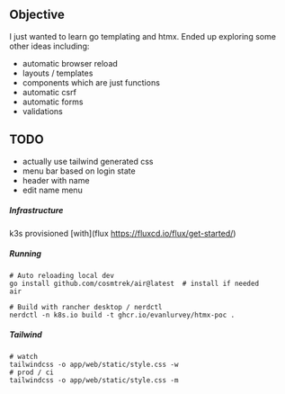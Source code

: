 ## Objective

I just wanted to learn go templating and htmx. Ended up exploring some other ideas including:

- automatic browser reload
- layouts / templates
- components which are just functions
- automatic csrf
- automatic forms
- validations

## TODO

- actually use tailwind generated css
- menu bar based on login state
- header with name
- edit name menu

##### Infrastructure

k3s provisioned [with](flux https://fluxcd.io/flux/get-started/)

##### Running

```console
# Auto reloading local dev
go install github.com/cosmtrek/air@latest  # install if needed
air

# Build with rancher desktop / nerdctl
nerdctl -n k8s.io build -t ghcr.io/evanlurvey/htmx-poc .
```

##### Tailwind

```console
# watch
tailwindcss -o app/web/static/style.css -w
# prod / ci
tailwindcss -o app/web/static/style.css -m
```
